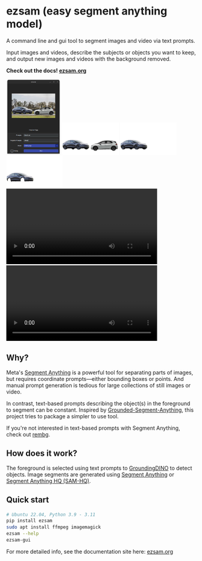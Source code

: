 # ezsam (easy segment anything model)

A command line and gui tool to segment images and video via text prompts.

Input images and videos, describe the subjects or objects you want to keep, and output new images and videos with the background removed.

**Check out the docs! [ezsam.org](https://www.ezsam.org)**

<img src="examples/car-3.gui.png" height=200 />
<img src="examples/car-3.both.png" width=150 />
<img src="examples/car-3.black.png" width=150 />
<img src="examples/car-3.nowheels.png" width=150 />

<video src="examples/food.mp4" height=200 controls>
  A large table with plates of Thanksgiving food including a whole turkey on a conveyor-style lazy susan.
</video>
<video src="examples/food.turkey.webm" height=200 controls>
  A whole cooked turkey flying through the void.
</video>

## Why?

Meta's [Segment Anything](https://github.com/facebookresearch/segment-anything) is a powerful tool for separating parts of images,
but requires coordinate prompts&mdash;either bounding boxes or points.
And manual prompt generation is tedious for large collections of still images or video.

In contrast, text-based prompts describing the object(s) in the foreground to segment can be constant.
Inspired by [Grounded-Segment-Anything](https://github.com/IDEA-Research/Grounded-Segment-Anything),
this project tries to package a simpler to use tool.

If you're not interested in text-based prompts with Segment Anything, 
check out [rembg](https://github.com/danielgatis/rembg).

## How does it work?

The foreground is selected using text prompts to [GroundingDINO](https://github.com/IDEA-Research/GroundingDINO) to detect objects.
Image segments are generated using [Segment Anything](https://github.com/facebookresearch/segment-anything) 
or [Segment Anything HQ (SAM-HQ)](https://github.com/SysCV/SAM-HQ).

## Quick start

```bash
# Ubuntu 22.04, Python 3.9 - 3.11
pip install ezsam
sudo apt install ffmpeg imagemagick
ezsam --help
ezsam-gui
```

For more detailed info, see the documentation site here: [ezsam.org](https://www.ezsam.org)
